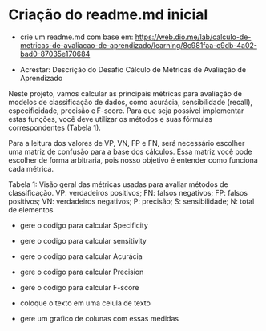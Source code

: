 # Criação do readme.md inicial

- crie um readme.md com base em: https://web.dio.me/lab/calculo-de-metricas-de-avaliacao-de-aprendizado/learning/8c981faa-c9db-4a02-bad0-87035e170684


- Acrestar: Descrição do Desafio
Cálculo de Métricas de Avaliação de Aprendizado 

Neste projeto, vamos calcular as principais métricas para avaliação de modelos de classificação de dados, como acurácia, sensibilidade (recall), especificidade, precisão e F-score. Para que seja possível implementar estas funções, você deve utilizar os métodos e suas fórmulas correspondentes (Tabela 1). 

Para a leitura dos valores de VP, VN, FP e FN, será necessário escolher uma matriz de confusão para a base dos cálculos. Essa matriz você pode escolher de forma arbitraria, pois nosso objetivo é entender como funciona cada métrica.  

 

Tabela 1: Visão geral das métricas usadas para avaliar métodos de classificação. VP: verdadeiros positivos; FN: falsos negativos; FP: falsos positivos; VN: verdadeiros negativos; P: precisão; S: sensibilidade; N: total de elementos

* gere o codigo para calcular Specificity

* gere o codigo para calcular sensitivity

* gere o codigo para calcular Acurácia

* gere o codigo para calcular Precision

* gere o codigo para calcular F-score

* coloque o texto em uma celula de texto




* gere um grafico de colunas com essas medidas

